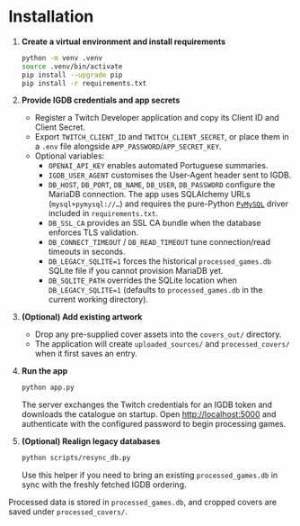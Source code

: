 # Installation

1. **Create a virtual environment and install requirements**
   ```bash
   python -m venv .venv
   source .venv/bin/activate
   pip install --upgrade pip
   pip install -r requirements.txt
   ```

2. **Provide IGDB credentials and app secrets**
   - Register a Twitch Developer application and copy its Client ID and Client Secret.
   - Export `TWITCH_CLIENT_ID` and `TWITCH_CLIENT_SECRET`, or place them in a `.env` file alongside `APP_PASSWORD`/`APP_SECRET_KEY`.
   - Optional variables:
     - `OPENAI_API_KEY` enables automated Portuguese summaries.
     - `IGDB_USER_AGENT` customises the User-Agent header sent to IGDB.
     - `DB_HOST`, `DB_PORT`, `DB_NAME`, `DB_USER`, `DB_PASSWORD` configure the MariaDB connection. The app uses SQLAlchemy URLs (`mysql+pymysql://…`) and requires the pure-Python [`PyMySQL`](https://pypi.org/project/PyMySQL/) driver included in `requirements.txt`.
     - `DB_SSL_CA` provides an SSL CA bundle when the database enforces TLS validation.
     - `DB_CONNECT_TIMEOUT` / `DB_READ_TIMEOUT` tune connection/read timeouts in seconds.
     - `DB_LEGACY_SQLITE=1` forces the historical `processed_games.db` SQLite file if you cannot provision MariaDB yet.
     - `DB_SQLITE_PATH` overrides the SQLite location when `DB_LEGACY_SQLITE=1` (defaults to `processed_games.db` in the current working directory).

3. **(Optional) Add existing artwork**
   - Drop any pre-supplied cover assets into the `covers_out/` directory.
   - The application will create `uploaded_sources/` and `processed_covers/` when it first saves an entry.

4. **Run the app**
   ```bash
   python app.py
   ```
   The server exchanges the Twitch credentials for an IGDB token and downloads the catalogue on startup. Open [http://localhost:5000](http://localhost:5000) and authenticate with the configured password to begin processing games.

5. **(Optional) Realign legacy databases**
   ```bash
   python scripts/resync_db.py
   ```
   Use this helper if you need to bring an existing `processed_games.db` in sync with the freshly fetched IGDB ordering.

Processed data is stored in `processed_games.db`, and cropped covers are saved under `processed_covers/`.
